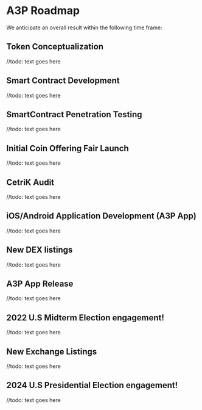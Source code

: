 # A3P Roadmap

We anticipate an overall result within the following time frame:

## Token Conceptualization
//todo: text goes here

## Smart Contract Development
//todo: text goes here

## SmartContract Penetration Testing
//todo: text goes here

## Initial Coin Offering Fair Launch
//todo: text goes here

## CetriK Audit
//todo: text goes here

## iOS/Android Application Development (A3P App)
//todo: text goes here

## New DEX listings
//todo: text goes here

## A3P App Release
//todo: text goes here

## 2022 U.S Midterm Election engagement!
//todo: text goes here

## New Exchange Listings
//todo: text goes here

## 2024 U.S Presidential Election engagement!
//todo: text goes here
